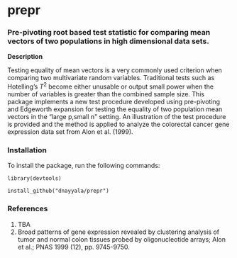 # prepr
### Pre-pivoting root based test statistic for comparing mean vectors of two populations in high dimensional data sets.

**Description** 

Testing equality of mean vectors is a very commonly used criterion when comparing two  multivariate  random  variables.   Traditional  tests  such  as  Hotelling’s $T^2$ become either unusable or output small power when the number of variables is greater than the  combined  sample  size.   This package implements a new test procedure developed using pre-pivoting and Edgeworth expansion for testing the equality of two population mean vectors in the “large p,small n" setting.  An illustration of the test procedure is provided and the method is applied to analyze the colorectal cancer gene expression data set from Alon et al. (1999).

### Installation

To install the package, run the following commands:

```library(devtools)```

```install_github("dnayyala/prepr")```

### References

1. TBA
2. Broad patterns of gene expression revealed by clustering analysis of tumor and normal colon tissues probed by oligonucleotide arrays; Alon et al.; PNAS 1999 (12), pp. 9745-9750. 
